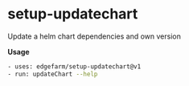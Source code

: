 # setup-updatechart
Update a helm chart dependencies and own version

**Usage**

```sh
- uses: edgefarm/setup-updatechart@v1
- run: updateChart --help
```
